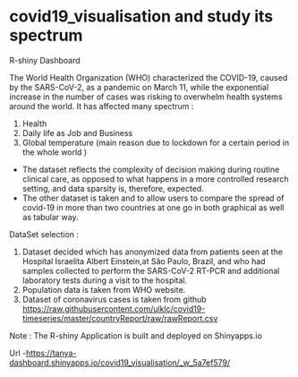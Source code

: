 # covid19_visualisation and study its spectrum
R-shiny Dashboard


The World Health Organization (WHO) characterized the COVID-19, caused by the SARS-CoV-2, as a pandemic on March 11, while the exponential increase in the number of cases was risking to overwhelm health systems around the world.
It has affected many spectrum :
  1. Health
  2. Daily life as Job and Business
  3. Global temperature (main reason due to lockdown for a certain period in the whole world )
  
  
- The dataset reflects the complexity of decision making during routine clinical care, as opposed to what happens in a more controlled research setting, and data sparsity is, therefore, expected.
- The other dataset is taken and to allow users to compare the spread of covid-19 in more than two countries at one go in both graphical as well as tabular way.

DataSet selection :

  1. Dataset decided which has anonymized data from patients seen at the Hospital Israelita Albert Einstein,at São Paulo, Brazil, and who had samples collected to perform the SARS-CoV-2 RT-PCR and additional laboratory tests during a visit to the hospital.<source : Kaggle>
  2. Population data is taken from WHO website.
  3. Dataset of coronavirus cases is taken from github
  https://raw.githubusercontent.com/ulklc/covid19-timeseries/master/countryReport/raw/rawReport.csv


Note : 
The R-shiny Application is built and deployed on Shinyapps.io

Url -https://tanya-dashboard.shinyapps.io/covid19_visualisation/_w_5a7ef579/

